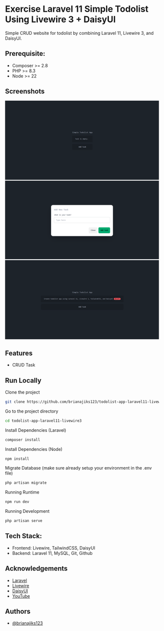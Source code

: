 # Exercise Laravel 11 Simple Todolist Using Livewire 3 + DaisyUI
Simple CRUD website for todolist by combining Laravel 11, Livewire 3, and DaisyUI.


## Prerequisite:

- Composer >= 2.8
- PHP >= 8.3
- Node >= 22


## Screenshots

![App Screenshot: Data is empty](./Documentation/Data%20is%20empty.png)
![App Screenshot: List student](./Documentation/Add%20Task%20Modal.png)
![App Screenshot: Add student](./Documentation/List%20Task.png)


## Features

- CRUD Task


## Run Locally

Clone the project

```bash
git clone https://github.com/brianajiks123/todolist-app-laravel11-livewire3.git
```

Go to the project directory

```bash
cd todolist-app-laravel11-livewire3
```

Install Dependencies (Laravel)

```bash
composer install
```

Install Dependencies (Node)

```bash
npm install
```

Migrate Database (make sure already setup your environment in the .env file)

```bash
php artisan migrate
```

Running Runtime

```bash
npm run dev
```

Running Development

```bash
php artisan serve
```


## Tech Stack:

- Frontend: Livewire, TailwindCSS, DaisyUI
- Backend: Laravel 11, MySQL, Git, Github


## Acknowledgements

 - [Laravel](https://laravel.com/docs/11.x)
 - [Livewire](https://livewire.laravel.com/)
 - [DaisyUI](https://daisyui.com/)
 - [YouTube](https://www.youtube.com/@iqbalfarhan08)


## Authors

- [@brianajiks123](https://www.github.com/brianajiks123)
